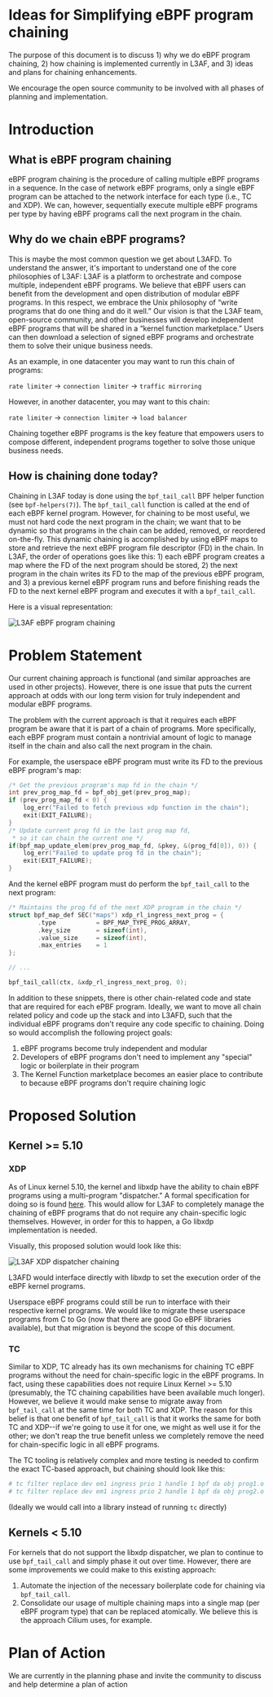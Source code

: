 # Ideas for Simplifying eBPF program chaining

The purpose of this document is to discuss 1) why we do eBPF program chaining, 2) how chaining is implemented currently in L3AF, and 3) ideas and plans for chaining enhancements.

We encourage the open source community to be involved with all phases of planning and implementation.

# Introduction

## What is eBPF program chaining

eBPF program chaining is the procedure of calling multiple eBPF programs in a sequence. In the case of network eBPF programs, only a single eBPF program can be attached to the network interface for each type (i.e., TC and XDP). We can, however, sequentially execute multiple eBPF programs per type by having eBPF programs call the next program in the chain. 

## Why do we chain eBPF programs?

This is maybe the most common question we get about L3AFD. To understand the answer, it's important to understand one of the core philosophies of L3AF: L3AF is a platform to orchestrate and compose multiple, independent eBPF programs. We believe that eBPF users can benefit from the development and open distribution of modular eBPF programs. In this respect, we embrace the Unix philosophy of “write programs that do one thing and do it well.” Our vision is that the L3AF team, open-source community, and other businesses will develop independent eBPF programs that will be shared in a “kernel function marketplace.” Users can then download a selection of signed eBPF programs and orchestrate them to solve their unique business needs.

As an example, in one datacenter you may want to run this chain of programs:

`rate limiter` -> `connection limiter` -> `traffic mirroring`

However, in another datacenter, you may want to this chain:

`rate limiter` -> `connection limiter` -> `load balancer`

Chaining together eBPF programs is the key feature that empowers users to compose different, independent programs together to solve those unique business needs.

## How is chaining done today?

Chaining in L3AF today is done using the `bpf_tail_call` BPF helper function (see `bpf-helpers(7)`). The `bpf_tail_call` function is called at the end of each eBPF kernel program. However, for chaining to be most useful, we must not hard code the next program in the chain; we want that to be dynamic so that programs in the chain can be added, removed, or reordered on-the-fly. This dynamic chaining is accomplished by using eBPF maps to store and retrieve the next eBPF program file descriptor (FD) in the chain. In L3AF, the order of operations goes like this: 1) each eBPF program creates a map where the FD of the next program should be stored, 2) the next program in the chain writes its FD to the map of the previous eBPF program, and 3) a previous kernel eBPF program runs and before finishing reads the FD to the next kernel eBPF program and executes it with a `bpf_tail_call`.

Here is a visual representation:

![L3AF eBPF program chaining](../images/L3AF_eBPF_chaining.png)

# Problem Statement

Our current chaining approach is functional (and similar approaches are used in other projects). However, there is one issue that puts the current approach at odds with our long term vision for truly independent and modular eBPF programs.

The problem with the current approach is that it requires each eBPF program be aware that it is part of a chain of programs. More specifically, each eBPF program must contain a nontrivial amount of logic to manage itself in the chain and also call the next program in the chain.

For example, the userspace eBPF program must write its FD to the previous eBPF program's map:

```c
/* Get the previous program's map fd in the chain */
int prev_prog_map_fd = bpf_obj_get(prev_prog_map);
if (prev_prog_map_fd < 0) {
    log_err("Failed to fetch previous xdp function in the chain");
    exit(EXIT_FAILURE);
}
/* Update current prog fd in the last prog map fd,
 * so it can chain the current one */
if(bpf_map_update_elem(prev_prog_map_fd, &pkey, &(prog_fd[0]), 0)) {
    log_err("Failed to update prog fd in the chain");
    exit(EXIT_FAILURE);
}
```

And the kernel eBPF program must do perform the `bpf_tail_call` to the next program:

```c
/* Maintains the prog fd of the next XDP program in the chain */
struct bpf_map_def SEC("maps") xdp_rl_ingress_next_prog = {
        .type           = BPF_MAP_TYPE_PROG_ARRAY,
        .key_size       = sizeof(int),
        .value_size     = sizeof(int),
        .max_entries    = 1
};

// ...

bpf_tail_call(ctx, &xdp_rl_ingress_next_prog, 0);
```

In addition to these snippets, there is other chain-related code and state that are required for each ePBF program. Ideally, we want to move all chain related policy and code up the stack and into L3AFD, such that the individual eBPF programs don't require any code specific to chaining. Doing so would accomplish the following project goals:

1. eBPF programs become truly independent and modular
2. Developers of eBPF programs don't need to implement any "special" logic or boilerplate in their program
3. The Kernel Function marketplace becomes an easier place to contribute to because eBPF programs don't require chaining logic

# Proposed Solution

## Kernel >= 5.10

### XDP

As of Linux kernel 5.10, the kernel and libxdp have the ability to chain eBPF programs using a multi-program "dispatcher." A formal specification for doing so is found [here](https://github.com/xdp-project/xdp-tools/blob/master/lib/libxdp/protocol.org). This would allow for L3AF to completely manage the chaining of eBPF programs that do not require any chain-specific logic themselves. However, in order for this to happen, a Go libxdp implementation is needed.

Visually, this proposed solution would look like this:

![L3AF XDP dispatcher chaining](../images/L3AF_xdp_dispatcher_chaining.png)

L3AFD would interface directly with libxdp to set the execution order of the eBPF kernel programs.

Userspace eBPF programs could still be run to interface with their respective kernel programs.  We would like to migrate these userspace programs from C to Go (now that there are good Go eBPF libraries available), but that migration is beyond the scope of this document.

### TC

Similar to XDP, TC already has its own mechanisms for chaining TC eBPF programs without the need for chain-specific logic in the eBPF programs. In fact, using these capabilities does not require Linux Kernel >= 5.10 (presumably, the TC chaining capabilities have been available much longer). However, we believe it would make sense to migrate away from `bpf_tail_call` at the same time for both TC and XDP. The reason for this belief is that one benefit of `bpf_tail_call` is that it works the same for both TC and XDP--if we're going to use it for one, we might as well use it for the other; we don't reap the true benefit unless we completely remove the need for chain-specific logic in all eBPF programs.

The TC tooling is relatively complex and more testing is needed to confirm the exact TC-based approach, but chaining should look like this:

```bash
# tc filter replace dev em1 ingress prio 1 handle 1 bpf da obj prog1.o
# tc filter replace dev em1 ingress prio 2 handle 1 bpf da obj prog2.o
```

(Ideally we would call into a library instead of running `tc` directly)

## Kernels < 5.10

For kernels that do not support the libxdp dispatcher, we plan to continue to use `bpf_tail_call` and simply phase it out over time. However, there are some improvements we could make to this existing approach:

1. Automate the injection of the necessary boilerplate code for chaining via `bpf_tail_call`.
2. Consolidate our usage of multiple chaining maps into a single map (per eBPF program type) that can be replaced atomically. We believe this is the approach Cilium uses, for example.

# Plan of Action

We are currently in the planning phase and invite the community to discuss and help determine a plan of action
